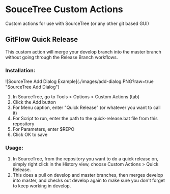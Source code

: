 # SouceTree Custom Actions
Custom actions for use with SourceTree (or any other git based GUI)

<h2>GitFlow Quick Release</h2>
<p>This custom action will merge your develop branch into the master branch without going through the Release Branch workflows.</p>

<h3>Installation:</h3>
<p>![SourceTree Add Dialog Example](./images/add-dialog.PNG?raw=true "SourceTree Add Dialog")</p>
<ol>
<li>In SourceTree, go to Tools > Options > Custom Actions (tab)</li>
<li>Click the Add button</li>
<li>For Menu caption, enter "Quick Release" (or whatever you want to call it)</li>
<li>For Script to run, enter the path to the quick-release.bat file from this repository</li>
<li>For Parameters, enter $REPO</li>
<li>Click OK to save</li>
</ol>

<h3>Usage:</h3>
<ol>
<li>In SourceTree, from the repository you want to do a quick release on, simply right click in the History view, choose Custom Actions > Quick Release.</li>
<li>This does a pull on develop and master branches, then merges develop into master, and checks out develop again to make sure you don't forget to keep working in develop.</li>
</ol>
